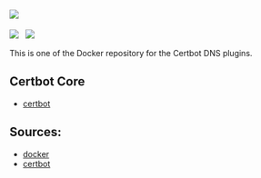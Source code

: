# ![](https://certbot.eff.org/images/certbot-logo-1A.svg)
[![](https://img.shields.io/badge/current-v1.2.0-blue.svg)](https://github.com/certbot/certbot.git) &nbsp; [![](https://travis-ci.com/certbot/certbot.svg?branch=1.2.x)](https://travis-ci.com/certbot/certbot)

This is one of the Docker repository for the Certbot DNS plugins.

## Certbot Core

* [certbot](https://hub.docker.com/r/certbot/certbot)

## Sources:

* [docker](https://www.github.com/certbot-docker/certbot-docker.git)
* [certbot](https://www.github.com/certbot/certbot.git)
